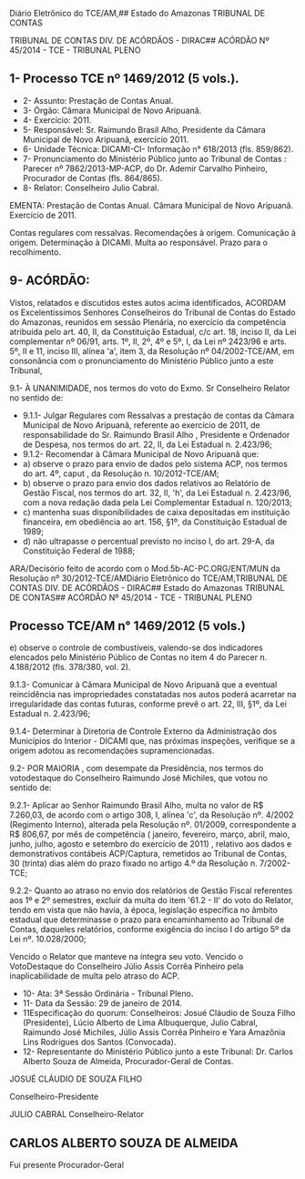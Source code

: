 Diário Eletrônico do TCE/AM,## Estado do Amazonas TRIBUNAL DE CONTAS

TRIBUNAL DE CONTAS DIV. DE ACÓRDÃOS - DIRAC## ACÓRDÃO Nº 45/2014 - TCE - TRIBUNAL PLENO

## 1- Processo TCE nº 1469/2012 (5 vols.).

- 2- Assunto: Prestação de Contas Anual.
- 3- Órgão: Câmara Municipal de Novo Aripuanã.
- 4- Exercício: 2011.
- 5-  Responsável: Sr.  Raimundo  Brasil  Alho,  Presidente  da  Câmara  Municipal  de  Novo Aripuanã, exercício 2011.
- 6- Unidade Técnica: DICAMI-CI- Informação n° 618/2013 (fls. 859/862).
- 7-  Pronunciamento  do Ministério  Público  junto  ao Tribunal  de  Contas :  Parecer  nº 7862/2013-MP-ACP,  do  Dr.  Ademir  Carvalho  Pinheiro,  Procurador  de  Contas  (fls. 864/865).
- 8- Relator: Conselheiro Julio Cabral.

EMENTA: Prestação  de  Contas  Anual.  Câmara Municipal de Novo Aripuanã. Exercício de 2011.

Contas regulares com ressalvas. Recomendações à origem. Comunicação à origem. Determinação à DICAMI.  Multa ao responsável. Prazo para o recolhimento.

## 9- ACÓRDÃO:

Vistos, relatados e discutidos estes autos acima identificados,  ACORDAM os Excelentíssimos  Senhores  Conselheiros  do  Tribunal  de  Contas  do  Estado  do Amazonas, reunidos em sessão Plenária, no exercício da competência atribuída pelo art. 40, II, da Constituição Estadual, c/c art. 18, inciso II, da Lei complementar nº 06/91, arts. 1º,  II,  2º,  4º  e  5º,  I,  da  Lei  nº  2423/96  e  arts.  5º,  II  e  11,  inciso  III,  alínea  'a',  item  3,  da Resolução nº 04/2002-TCE/AM, em consonância com o pronunciamento do  Ministério Público junto a este Tribunal,

9.1-  À  UNANIMIDADE, nos  termos  do  voto  do  Exmo.  Sr  Conselheiro Relator no sentido de:

- 9.1.1-  Julgar  Regulares  com  Ressalvas a  prestação  de  contas  da Câmara Municipal de Novo Aripuanã, referente ao exercício de 2011, de responsabilidade do Sr. Raimundo Brasil Alho ,  Presidente e Ordenador de Despesa, nos termos do art. 22, II, da Lei Estadual n. 2.423/96;
- 9.1.2- Recomendar à Câmara Municipal de Novo Aripuanã que:
- a) observe o prazo para envio de dados pelo sistema ACP, nos termos do art. 4º, caput , da Resolução n. 10/2012-TCE/AM;
- b) observe o prazo para envio dos dados relativos ao Relatório de Gestão Fiscal, nos termos do art. 32,  II, 'h', da Lei Estadual n. 2.423/96, com a nova redação dada pela Lei Complementar Estadual n. 120/2013;
- c)  mantenha  suas  disponibilidades  de  caixa  depositadas  em  instituição financeira, em obediência ao art. 156, §1º, da Constituição Estadual de 1989;
- d)  não  ultrapasse  o  percentual  previsto  no  inciso  I,  do  art.  29-A,  da Constituição Federal de 1988;

ARA/Decisório feito de acordo com o Mod.5b-AC-PC.ORG/ENT/MUN da Resolução nº 30/2012-TCE/AMDiário Eletrônico do TCE/AM,TRIBUNAL DE CONTAS DIV. DE ACÓRDÃOS - DIRAC## Estado do Amazonas TRIBUNAL DE CONTAS## ACÓRDÃO Nº 45/2014 - TCE - TRIBUNAL PLENO

## Processo TCE/AM n° 1469/2012 (5 vols.)

e) observe  o  controle de  combustíveis, valendo-se  dos  indicadores elencados  pelo  Ministério  Público  de  Contas  no  item  4  do  Parecer  n.  4.188/2012  (fls. 378/380, vol. 2).

9.1.3- Comunicar à Câmara  Municipal de Novo  Aripuanã  que a eventual reincidência nas impropriedades constatadas nos autos poderá acarretar na irregularidade das contas futuras, conforme prevê o art. 22, III, §1º, da Lei Estadual n. 2.423/96;

9.1.4-  Determinar à  Diretoria  de  Controle  Externo  da  Administração  dos Municípios  do  Interior  -  DICAMI  que,  nas  próximas  inspeções,  verifique  se  a  origem adotou as recomendações supramencionadas.

9.2- POR MAIORIA , com desempate da Presidência, nos termos do votodestaque do Conselheiro Raimundo José Michiles, que votou no sentido de:

9.2.1-  Aplicar  ao  Senhor Raimundo  Brasil  Alho, multa  no  valor  de R$ 7.260,03, de acordo com o artigo 308, I, alínea 'c', da Resolução nº. 4/2002 (Regimento Interno), alterada pela Resolução nº. 01/2009, correspondente a R$ 806,67, por mês de competência ( janeiro, fevereiro, março, abril, maio, junho, julho, agosto e setembro do  exercício de  2011) ,  relativo  aos  dados  e  demonstrativos  contábeis  ACP/Captura, remetidos ao Tribunal de Contas, 30 (trinta) dias além do prazo fixado no artigo 4.º da Resolução n. 7/2002-TCE;

9.2.2- Quanto ao atraso no envio dos relatórios de Gestão Fiscal referentes aos 1º e 2º semestres, excluir da multa do item '61.2 - II' do voto do Relator, tendo em vista que não havia, à época, legislação específica no âmbito estadual que determinasse o  prazo  para  encaminhamento  ao  Tribunal  de  Contas,  daqueles  relatórios,  conforme exigência do inciso I do artigo 5º da Lei nº. 10.028/2000;

Vencido  o  Relator  que  manteve  na  íntegra  seu  voto.  Vencido  o  VotoDestaque do Conselheiro Júlio Assis Corrêa Pinheiro pela inaplicabilidade de multa pelo atraso do ACP.

- 10- Ata: 3ª Sessão Ordinária - Tribunal Pleno.
- 11- Data da Sessão: 29 de janeiro de 2014.
- 11Especificação do quorum: Conselheiros: Josué Cláudio de Souza Filho (Presidente), Lúcio Alberto de Lima Albuquerque, Julio Cabral, Raimundo José Michiles, Júlio Assis Corrêa Pinheiro e Yara Amazônia Lins Rodrigues dos Santos (Convocada).
- 12-  Representante  do  Ministério  Público  junto  a  este Tribunal: Dr. Carlos  Alberto Souza de Almeida, Procurador-Geral de Contas.

JOSUÉ CLÁUDIO DE SOUZA FILHO

Conselheiro-Presidente

JULIO CABRAL Conselheiro-Relator

## CARLOS ALBERTO SOUZA DE ALMEIDA

Fui presente Procurador-Geral